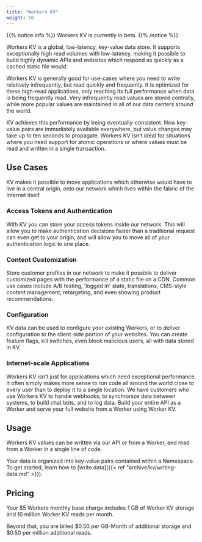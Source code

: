 ```yaml
---
title: "Workers KV"
weight: 50
---
```


{{% notice info %}}
Workers KV is currently in beta.
{{% /notice %}}

Workers KV is a global, low-latency, key-value data store. It supports
exceptionally high read volumes with low-latency, making it possible to build
highly dynamic APIs and websites which respond as quickly as a cached static
file would.

Workers KV is generally good for use-cases where you need to write relatively
infrequently, but read quickly and frequently. It is optimized for these
high-read applications, only reaching its full performance when data is being
frequently read. Very infrequently read values are stored centrally, while more
popular values are maintained in all of our data centers around the world.

KV achieves this performance by being eventually-consistent. New key-value pairs
are immediately available everywhere, but value changes may take up to ten
seconds to propagate. Workers KV isn't ideal for situations where you need
support for atomic operations or where values must be read and written in a
single transaction.

## Use Cases

KV makes it possible to move applications which otherwise would have to live in
a central origin, onto our network which lives within the fabric of the Internet
itself.

### Access Tokens and Authentication

With KV you can store your access tokens inside our network. This will allow
you to make authentication decisions faster than a traditional request can
even get to your origin, and will allow you to move all of your authentication
logic to one place.

### Content Customization

Store customer profiles in our network to make it possible to deliver customized
pages with the performance of a static file on a CDN. Common use cases include
A/B testing, 'logged in' state, translations, CMS-style content management,
retargeting, and even showing product recommendations.

### Configuration

KV data can be used to configure your existing Workers, or to deliver
configuration to the client-side portion of your websites. You can create
feature flags, kill switches, even block malicious users, all with data stored
in KV.

### Internet-scale Applications

Workers KV isn't just for applications which need exceptional performance. It
often simply makes more sense to run code all around the world close to every
user than to deploy it to a single location. We have customers who use Workers
KV to handle webhooks, to synchronize data between systems, to build chat bots,
and to log data. Build your entire API as a Worker and serve your full website
from a Worker using Worker KV.

## Usage

Workers KV values can be written via our API or from a Worker, and read from a
Worker in a single line of code.

Your data is organized into key-value pairs contained within a Namespace. To get
started, learn how to [write data]({{< ref "archive/kv/writing-data.md" >}}).

## Pricing

Your $5 Workers monthly base charge includes 1 GB of Worker KV storage and 10
million Worker KV reads per month.

Beyond that, you are billed $0.50 per GB-Month of additional storage and $0.50
per million additional reads.
